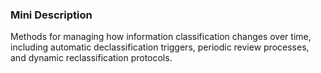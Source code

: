 ### Mini Description

Methods for managing how information classification changes over time, including automatic declassification triggers, periodic review processes, and dynamic reclassification protocols.
